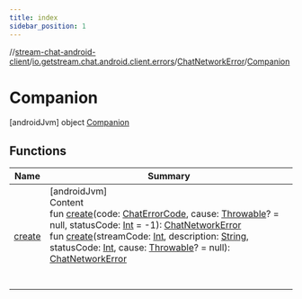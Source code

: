 ```yaml
---
title: index
sidebar_position: 1
---
```

//[stream-chat-android-client](../../../../index.md)/[io.getstream.chat.android.client.errors](../../index.md)/[ChatNetworkError](../index.md)/[Companion](index.md)



# Companion  
 [androidJvm] object [Companion](index.md)   


## Functions  
  
|  Name |  Summary | 
|---|---|
| <a name="io.getstream.chat.android.client.errors/ChatNetworkError.Companion/create/#io.getstream.chat.android.client.errors.ChatErrorCode#kotlin.Throwable?#kotlin.Int/PointingToDeclaration/"></a>[create](create.md)| <a name="io.getstream.chat.android.client.errors/ChatNetworkError.Companion/create/#io.getstream.chat.android.client.errors.ChatErrorCode#kotlin.Throwable?#kotlin.Int/PointingToDeclaration/"></a>[androidJvm]  <br/>Content  <br/>fun [create](create.md)(code: [ChatErrorCode](../../ChatErrorCode/index.md), cause: [Throwable](https://kotlinlang.org/api/latest/jvm/stdlib/kotlin/-throwable/index.html)? = null, statusCode: [Int](https://kotlinlang.org/api/latest/jvm/stdlib/kotlin/-int/index.html) = -1): [ChatNetworkError](../index.md)  <br/>fun [create](create.md)(streamCode: [Int](https://kotlinlang.org/api/latest/jvm/stdlib/kotlin/-int/index.html), description: [String](https://kotlinlang.org/api/latest/jvm/stdlib/kotlin/-string/index.html), statusCode: [Int](https://kotlinlang.org/api/latest/jvm/stdlib/kotlin/-int/index.html), cause: [Throwable](https://kotlinlang.org/api/latest/jvm/stdlib/kotlin/-throwable/index.html)? = null): [ChatNetworkError](../index.md)  <br/><br/><br/>|

